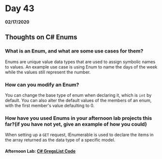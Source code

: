 # Day 43
__02/17/2020__

## Thoughts on C# Enums

### What is an Enum, and what are some use cases for them?
Enums are unique value data types that are used to assign symbolic names to values. An example use case is using Enum to name the days of the week while the values still represent the number.

### How can you modify an Enum?
You can change the base type of enum when declaring it, which is `int` by default. You can also alter the default values of the members of an enum, with the first member's value defaulting to 0.

### How have you used Enums in your afternoon lab projects this far?(if you have not yet, give an example of how you could)
When setting up a `GET` request, IEnumerable is used to declare the items in the array returned as the data type of a specific model.

#### Afternoon Lab: [C# GregsList Code](https://github.com/trevor-r-allen/csharp-gregslist)